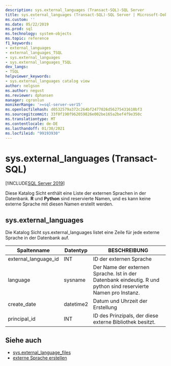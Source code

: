```yaml
---
description: sys.external_languages (Transact-SQL)-SQL Server
title: sys.external_languages (Transact-SQL)-SQL Server | Microsoft-Dokumentation
ms.custom: ''
ms.date: 05/22/2019
ms.prod: sql
ms.technology: system-objects
ms.topic: reference
f1_keywords:
- external_languages
- external_languages_TSQL
- sys.external_languages
- sys.external_languages_TSQL
dev_langs:
- TSQL
helpviewer_keywords:
- sys.external_languages catalog view
author: nelgson
ms.author: negust
ms.reviewer: dphansen
manager: cgronlun
monikerRange: '>=sql-server-ver15'
ms.openlocfilehash: d0532579a372c264bf2477026d56275431610bf3
ms.sourcegitcommit: 33f0f190f962059826e002be165a2bef4f9e350c
ms.translationtype: MT
ms.contentlocale: de-DE
ms.lasthandoff: 01/30/2021
ms.locfileid: "99193930"
---
```

# <a name="sysexternal_languages-transact-sql"></a>sys.external_languages (Transact-SQL)
[!INCLUDE[SQL Server 2019](../../includes/applies-to-version/sqlserver2019.md)]

Diese Katalog Sicht enthält eine Liste der externen Sprachen in der Datenbank. **R** und **Python** sind reservierte Namen, und es kann keine externe Sprache mit diesen Namen erstellt werden.

## <a name="sysexternal_languages"></a>sys.external_languages

Die Katalog Sicht sys.external_languages listet eine Zeile für jede externe Sprache in der Datenbank auf.

|Spaltenname |Datentyp | BESCHREIBUNG|
|------|------|------|
|external_language_id |INT | ID der externen Sprache|
|language |sysname |Der Name der externen Sprache. Ist in der Datenbank eindeutig. R und python sind reservierte Namen pro Instanz.|
|create_date |datetime2 |Datum und Uhrzeit der Erstellung|
|principal_id |INT |ID des Prinzipals, der diese externe Bibliothek besitzt.|

## <a name="see-also"></a>Siehe auch  

+ [sys.external_language_files](sys-external-language-files-transact-sql.md)  
+ [externe Sprache erstellen](../../t-sql/statements/create-external-language-transact-sql.md) 
